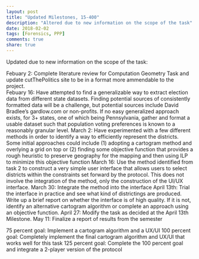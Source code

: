 ```yaml
---
layout: post
title: "Updated Milestones, 15-400"
description: "Altered due to new information on the scope of the task"
date: 2018-02-02
tags: [Forensics, PPP]
comments: true
share: true
---
```


Updated due to new information on the scope of the task:

Febuary 2:  Complete literature review for Computation Geometry Task and update cutThePolitics site to be in a format more ammendable to the project.  
Febuary 16:  Have attempted to find a generalizable way to extract election data from different state datasets.  Finding potential sources of consistently formatted data will be a challenge, but potential sources include David Bradlee’s gardlow.com or non-profits.  If no easy generalized approach exists, for 3+ states, one of which being Pennsylvania, gather and format a usable dataset such that population voting preferences is known to a reasonably granular level.
March 2:  Have experimented with a few different methods in order to identify a way to efficiently represent the districts.  Some initial approaches could include (1) adopting a cartogram method and overlying a grid on top or (2) finding some objective function that provides a rough heuristic to preserve geography for the mapping and then using ILP to minimize this objective function
March 16:  Use the method identified from task 2 to construct a very simple user interface that allows users to select districts within the constraints set forward by the protocol.   This does not involve the integration of the method, only the construction of the UI/UX interface.
March 30:  Integrate the method into the interface
April 13th: Trial the interface in practice and see what kind of districtings are produced.  Write up a brief report on whether the interface is of high quality.  If it is not, identify an alternative cartogram algorithm or complete an approach using an objective function.
April 27:   Modify the task as decided at the April 13th Milestone.
May 11:  Finalize a report of results from the semester


75 percent goal:  Implement a cartogram algorithm and a UX/UI
100 percent goal:  Completely implement the final cartogram algorithm and UX/UI that works well for this task
125 percent goal:  Complete the 100 percent goal and integrate a 2-player version of the protocol